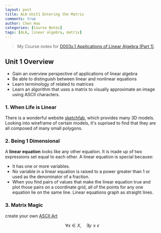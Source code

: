 ```yaml
---
layout: post
title: ALA Unit1 Entering the Matrix
comments: true
author: Chen Hao
categories: [Course Notes]
tags: [ALA, linear algebra, matrix]
---
```



> My Course notes for [D003x.1 Applications of Linear Algebra (Part 1)](https://courses.edx.org/courses/DavidsonX/D003x.1/1T2015/courseware/863d7f9887b7473ca182829a4db2d984/e9f508e76e2b4c0dbe285b32fc3a20f4/). 


## Unit 1 Overview

* Gain an overview perspective of applications of linear algebra
* Be able to distinguish between linear and nonlinear equations
* Learn terminology of related to matrices
* Learn an algorithm that uses a matrix to visually approximate an image using ASCII characters.


### 1. When Life is Linear

There is a wonderful website [sketchfab](https://sketchfab.com), which provides many 3D models. Looking into wireframe of certain models, it's suprised to find that they are all composed of many small polygons.


### 2. Being 1 Dimensional

A **linear equation** looks like any other equation. It is made up of two expressions set equal to each other. A linear equation is special because: 

* It has one or more variables.
* No variable in a linear equation is raised to a power greater than 1 or used as the denominator of a fraction.
* When you find pairs of values that make the linear equation true and plot those pairs on a coordinate grid, all of the points for any one equation lie on the same line. Linear equations graph as straight lines.


### 3. Matrix Magic


create your own [ASCII Art](http://math365.org/lifeislinear/ASCIIart/ASCIIart.html) 


$$
\forall x \in X, \quad \exists y \leq \epsilon
$$






